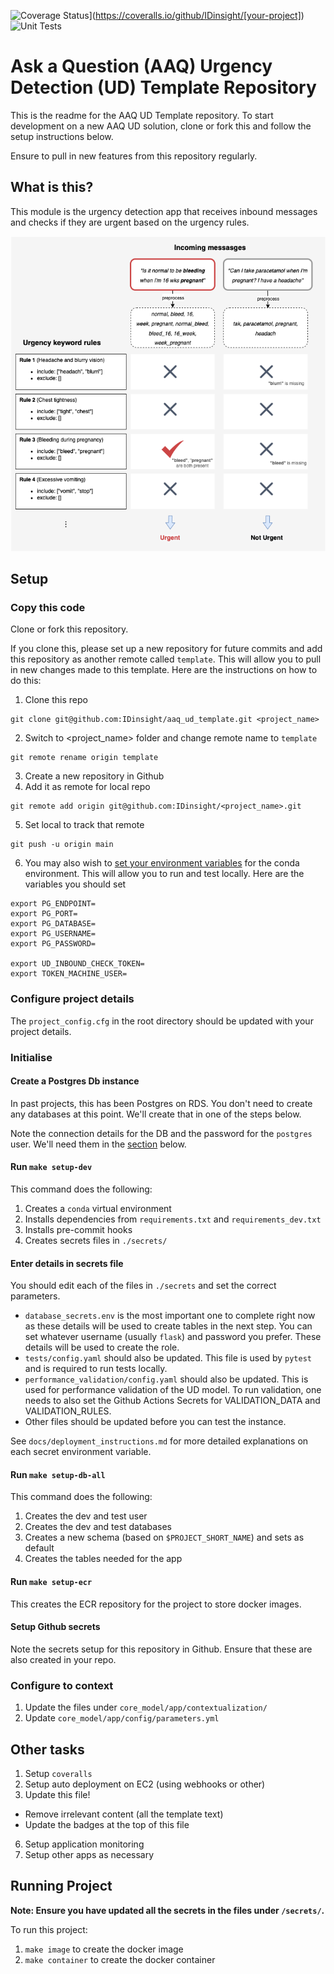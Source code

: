 ![Coverage Status](https://coveralls.io/repos/github/IDinsight/[your-project]/badge.svg?t=[code])](https://coveralls.io/github/IDinsight/[your-project])
![Unit Tests](https://github.com/IDinsight/[your-project]/actions/workflows/validation-test.yml/badge.svg)

# Ask a Question (AAQ) Urgency Detection (UD) Template Repository

This is the readme for the AAQ UD Template repository. To start development on a new AAQ UD solution, clone or fork this and follow the setup instructions below.

Ensure to pull in new features from this repository regularly.

## What is this?

This module is the urgency detection app that receives inbound messages and checks if they are urgent based on the urgency rules.

![Urgency Detection example diagram](./docs/readme/images/urgency_detection.png)

## Setup

### Copy this code

Clone or fork this repository.

If you clone this, please set up a new repository for future commits and add this repository as another remote called `template`. This will allow you to pull in new changes made to this template. Here are the instructions on how to do this:

1. Clone this repo

```
git clone git@github.com:IDinsight/aaq_ud_template.git <project_name>
```

2. Switch to <project_name> folder and change remote name to `template`

```
git remote rename origin template
```

3. Create a new repository in Github
4. Add it as remote for local repo

```
git remote add origin git@github.com:IDinsight/<project_name>.git
```

5. Set local to track that remote

```
git push -u origin main
```

6. You may also wish to [set your environment variables](https://docs.conda.io/projects/conda/en/latest/user-guide/tasks/manage-environments.html#setting-environment-variables) for the conda environment. This will allow you to run and test locally. Here are the variables you should set

```
export PG_ENDPOINT=
export PG_PORT=
export PG_DATABASE=
export PG_USERNAME=
export PG_PASSWORD=

export UD_INBOUND_CHECK_TOKEN=
export TOKEN_MACHINE_USER=
```

### Configure project details

The `project_config.cfg` in the root directory should be updated with your project details.

### Initialise

#### Create a Postgres Db instance

In past projects, this has been Postgres on RDS. You don't need to create any databases at this point. We'll create that in one of the steps below.

Note the connection details for the DB and the password for the `postgres` user. We'll need them in the [section](#enter_details_in_secrets_file) below.

#### Run `make setup-dev`

This command does the following:

1. Creates a `conda` virtual environment
2. Installs dependencies from `requirements.txt` and `requirements_dev.txt`
3. Installs pre-commit hooks
4. Creates secrets files in `./secrets/`

#### Enter details in secrets file

You should edit each of the files in `./secrets` and set the correct parameters.

- `database_secrets.env` is the most important one to complete right now as these details will be used to create tables in the next step. You can set whatever username (usually `flask`) and password you prefer. These details will be used to create the role.
- `tests/config.yaml` should also be updated. This file is used by `pytest` and is required to run tests locally.
- `performance_validation/config.yaml` should also be updated. This is used for performance validation of 
the UD model. To run validation, one needs to also set the Github Actions Secrets for VALIDATION_DATA and
VALIDATION_RULES.
- Other files should be updated before you can test the instance.

See `docs/deployment_instructions.md` for more detailed explanations on each secret environment variable. 

#### Run `make setup-db-all`

This command does the following:

1. Creates the dev and test user
2. Creates the dev and test databases
3. Creates a new schema (based on `$PROJECT_SHORT_NAME`) and sets as default
4. Creates the tables needed for the app

#### Run `make setup-ecr`

This creates the ECR repository for the project to store docker images.

#### Setup Github secrets

Note the secrets setup for this repository in Github. Ensure that these are also created in your repo.

### Configure to context

1. Update the files under `core_model/app/contextualization/`
2. Update `core_model/app/config/parameters.yml`

## Other tasks

1. Setup `coveralls`
2. Setup auto deployment on EC2 (using webhooks or other)
3. Update this file!

-   Remove irrelevant content (all the template text)
-   Update the badges at the top of this file

6. Setup application monitoring
7. Setup other apps as necessary

## Running Project

**Note: Ensure you have updated all the secrets in the files under `/secrets/`.**

To run this project:

1. `make image` to create the docker image
2. `make container` to create the docker container
